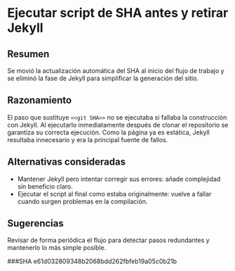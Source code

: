 # Ejecutar script de SHA antes y retirar Jekyll

## Resumen
Se movió la actualización automática del SHA al inicio del flujo de trabajo y se eliminó la fase de Jekyll para simplificar la generación del sitio.

## Razonamiento
El paso que sustituye `<<git SHA>>` no se ejecutaba si fallaba la construcción con Jekyll. Al ejecutarlo inmediatamente después de clonar el repositorio se garantiza su correcta ejecución. Como la página ya es estática, Jekyll resultaba innecesario y era la principal fuente de fallos.

## Alternativas consideradas
- Mantener Jekyll pero intentar corregir sus errores: añade complejidad sin beneficio claro.
- Ejecutar el script al final como estaba originalmente: vuelve a fallar cuando surgen problemas en la compilación.

## Sugerencias
Revisar de forma periódica el flujo para detectar pasos redundantes y mantenerlo lo más simple posible.

###SHA
e61d032809348b2068bdd262fbfeb19a05c0b21b
